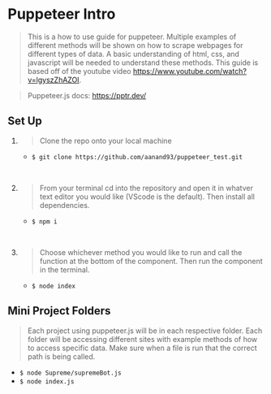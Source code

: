 # Puppeteer Intro

> This is a how to use guide for puppeteer. Multiple examples of different methods will be shown on how to scrape webpages for different types of data. A basic understanding of html, css, and javascript will be needed to understand these methods. This guide is based off of the youtube video https://www.youtube.com/watch?v=lgyszZhAZOI.

> Puppeteer.js docs: https://pptr.dev/

## Set Up

1. > Clone the repo onto your local machine

   - `$ git clone https://github.com/aanand93/puppeteer_test.git`

<br/>

2. > From your terminal cd into the repository and open it in whatver text editor you would like (VScode is the default). Then install all dependencies.
   - `$ npm i`

<br/>

3. > Choose whichever method you would like to run and call the function at the bottom of the component. Then run the component in the terminal.
   - `$ node index`

## Mini Project Folders

> Each project using puppeteer.js will be in each respective folder. Each folder will be accessing different sites with example methods of how to access specific data. Make sure when a file is run that the correct path is being called.

- `$ node Supreme/supremeBot.js`
- `$ node index.js`
